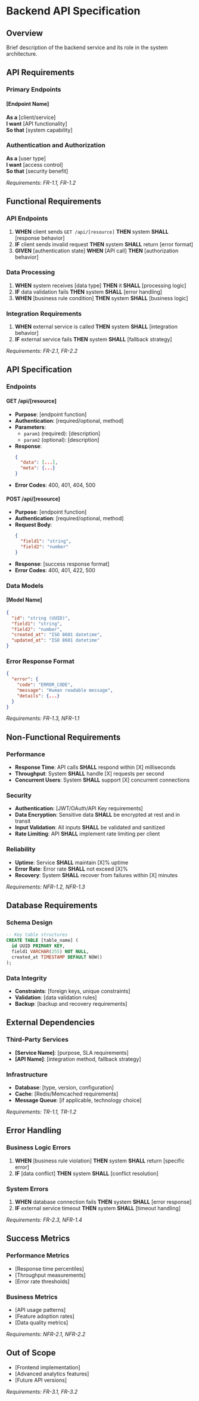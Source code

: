 # Backend API Specification

## Overview

Brief description of the backend service and its role in the system architecture.

## API Requirements

### Primary Endpoints

#### [Endpoint Name]
**As a** [client/service]  
**I want** [API functionality]  
**So that** [system capability]

### Authentication and Authorization
**As a** [user type]  
**I want** [access control]  
**So that** [security benefit]

_Requirements: FR-1.1, FR-1.2_

## Functional Requirements

### API Endpoints
1. **WHEN** client sends `GET /api/[resource]` **THEN** system **SHALL** [response behavior]
2. **IF** client sends invalid request **THEN** system **SHALL** return [error format]
3. **GIVEN** [authentication state] **WHEN** [API call] **THEN** [authorization behavior]

### Data Processing
1. **WHEN** system receives [data type] **THEN** it **SHALL** [processing logic]
2. **IF** data validation fails **THEN** system **SHALL** [error handling]
3. **WHEN** [business rule condition] **THEN** system **SHALL** [business logic]

### Integration Requirements
1. **WHEN** external service is called **THEN** system **SHALL** [integration behavior]
2. **IF** external service fails **THEN** system **SHALL** [fallback strategy]

_Requirements: FR-2.1, FR-2.2_

## API Specification

### Endpoints

#### GET /api/[resource]
- **Purpose**: [endpoint function]
- **Authentication**: [required/optional, method]
- **Parameters**: 
  - `param1` (required): [description]
  - `param2` (optional): [description]
- **Response**: 
  ```json
  {
    "data": [...],
    "meta": {...}
  }
  ```
- **Error Codes**: 400, 401, 404, 500

#### POST /api/[resource]
- **Purpose**: [endpoint function]
- **Authentication**: [required/optional, method]
- **Request Body**:
  ```json
  {
    "field1": "string",
    "field2": "number"
  }
  ```
- **Response**: [success response format]
- **Error Codes**: 400, 401, 422, 500

### Data Models

#### [Model Name]
```json
{
  "id": "string (UUID)",
  "field1": "string",
  "field2": "number",
  "created_at": "ISO 8601 datetime",
  "updated_at": "ISO 8601 datetime"
}
```

### Error Response Format
```json
{
  "error": {
    "code": "ERROR_CODE",
    "message": "Human readable message",
    "details": {...}
  }
}
```

_Requirements: FR-1.3, NFR-1.1_

## Non-Functional Requirements

### Performance
- **Response Time**: API calls **SHALL** respond within [X] milliseconds
- **Throughput**: System **SHALL** handle [X] requests per second
- **Concurrent Users**: System **SHALL** support [X] concurrent connections

### Security
- **Authentication**: [JWT/OAuth/API Key requirements]
- **Data Encryption**: Sensitive data **SHALL** be encrypted at rest and in transit
- **Input Validation**: All inputs **SHALL** be validated and sanitized
- **Rate Limiting**: API **SHALL** implement rate limiting per client

### Reliability
- **Uptime**: Service **SHALL** maintain [X]% uptime
- **Error Rate**: Error rate **SHALL** not exceed [X]%
- **Recovery**: System **SHALL** recover from failures within [X] minutes

_Requirements: NFR-1.2, NFR-1.3_

## Database Requirements

### Schema Design
```sql
-- Key table structures
CREATE TABLE [table_name] (
  id UUID PRIMARY KEY,
  field1 VARCHAR(255) NOT NULL,
  created_at TIMESTAMP DEFAULT NOW()
);
```

### Data Integrity
- **Constraints**: [foreign keys, unique constraints]
- **Validation**: [data validation rules]
- **Backup**: [backup and recovery requirements]

## External Dependencies

### Third-Party Services
- **[Service Name]**: [purpose, SLA requirements]
- **[API Name]**: [integration method, fallback strategy]

### Infrastructure
- **Database**: [type, version, configuration]
- **Cache**: [Redis/Memcached requirements]
- **Message Queue**: [if applicable, technology choice]

_Requirements: TR-1.1, TR-1.2_

## Error Handling

### Business Logic Errors
1. **WHEN** [business rule violation] **THEN** system **SHALL** return [specific error]
2. **IF** [data conflict] **THEN** system **SHALL** [conflict resolution]

### System Errors
1. **WHEN** database connection fails **THEN** system **SHALL** [error response]
2. **IF** external service timeout **THEN** system **SHALL** [timeout handling]

_Requirements: FR-2.3, NFR-1.4_

## Success Metrics

### Performance Metrics
- [Response time percentiles]
- [Throughput measurements]
- [Error rate thresholds]

### Business Metrics
- [API usage patterns]
- [Feature adoption rates]
- [Data quality metrics]

_Requirements: NFR-2.1, NFR-2.2_

## Out of Scope

- [Frontend implementation]
- [Advanced analytics features]
- [Future API versions]

_Requirements: FR-3.1, FR-3.2_